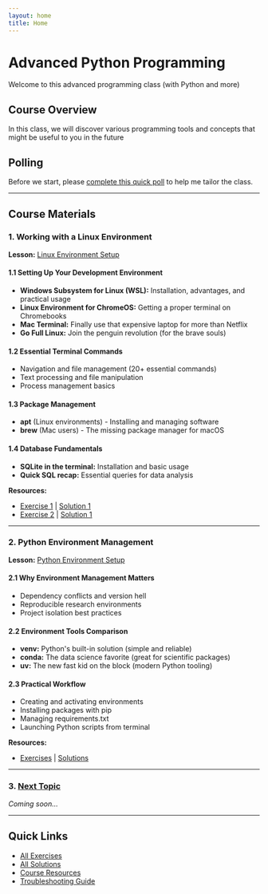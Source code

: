 ```yaml
---
layout: home
title: Home
---
```


# Advanced Python Programming
Welcome to this advanced programming class (with Python and more)

## Course Overview
In this class, we will discover various programming tools and concepts that might be useful to you in the future

## Polling

Before we start, please [complete this quick poll](lessons/00-polls.md) to help me tailor the class.

---

## Course Materials

### 1. Working with a Linux Environment
**Lesson:** [Linux Environment Setup](lessons/01-shell-intro.md)

#### 1.1 Setting Up Your Development Environment
- **Windows Subsystem for Linux (WSL):** Installation, advantages, and practical usage
- **Linux Environment for ChromeOS:** Getting a proper terminal on Chromebooks  
- **Mac Terminal:** Finally use that expensive laptop for more than Netflix
- **Go Full Linux:** Join the penguin revolution (for the brave souls)

#### 1.2 Essential Terminal Commands
- Navigation and file management (20+ essential commands)
- Text processing and file manipulation
- Process management basics

#### 1.3 Package Management
- **apt** (Linux environments) - Installing and managing software
- **brew** (Mac users) - The missing package manager for macOS

#### 1.4 Database Fundamentals
- **SQLite in the terminal:** Installation and basic usage
- **Quick SQL recap:** Essential queries for data analysis

**Resources:**
- [Exercise 1](exercices/01-architecture.md) | [Solution 1](solutions/01-architecture.md/)
- [Exercise 2](exercises/02-shell.md/) | [Solution 1](solutions/02-shell.md/)

---

### 2. Python Environment Management
**Lesson:** [Python Environment Setup](lessons/02-python-env.md)

#### 2.1 Why Environment Management Matters
- Dependency conflicts and version hell
- Reproducible research environments
- Project isolation best practices

#### 2.2 Environment Tools Comparison
- **venv:** Python's built-in solution (simple and reliable)
- **conda:** The data science favorite (great for scientific packages)
- **uv:** The new fast kid on the block (modern Python tooling)

#### 2.3 Practical Workflow
- Creating and activating environments
- Installing packages with pip
- Managing requirements.txt
- Launching Python scripts from terminal

**Resources:**
- [Exercises](exercises/02-python-env/) | [Solutions](solutions/02-python-env/)

---

### 3. [Next Topic](lessons/03-topic.md)
*Coming soon...*

---

## Quick Links
- [All Exercises](exercises/)
- [All Solutions](solutions/)
- [Course Resources](resources/)
- [Troubleshooting Guide](troubleshooting.md)